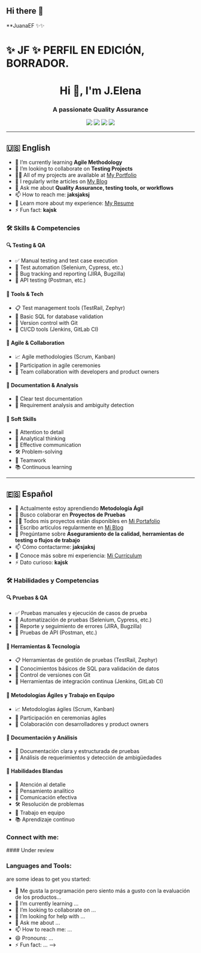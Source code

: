 ## Hi there 👋


**JuanaEF ✨✨ 

# ✨ JF ✨ PERFIL EN EDICIÓN, BORRADOR.

<h1 align="center">Hi 👋, I'm J.Elena</h1>
<h3 align="center">A passionate Quality Assurance</h3>

<p align="center">
  <a href="https://["(https://github.com/JuanaEF])><img src="https://img.shields.io/github/followers/tuusuario?label=GitHub&style=social" /></a>
  <a href="https://"><img src="https://img.shields.io/badge/LinkedIn-blue?logo=linkedin&logoColor=white" /></a>
  <a href="mailto:"><img src="https://img.shields.io/badge/Email-D14836?logo=gmail&logoColor=white" /></a>
  <a href="https://"><img src="https://img.shields.io/badge/Portfolio-000?logo=vercel&logoColor=white" /></a>
</p>

---

## 🇺🇸 English

- 🌱 I’m currently learning **Agile Methodology**
- 👯 I’m looking to collaborate on **Testing Projects**
- 👨‍💻 All of my projects are available at [My Portfolio](lkaslkas)
- 📝 I regularly write articles on [My Blog](lakslask)
- 💬 Ask me about **Quality Assurance, testing tools, or workflows**
- 📫 How to reach me: **jaksjaksj**
- 📄 Learn more about my experience: [My Resume](lakslaks)
- ⚡ Fun fact: **kajsk**

### 🛠️ Skills & Competencies

#### 🔍 Testing & QA
- ✅ Manual testing and test case execution
- 🤖 Test automation (Selenium, Cypress, etc.)
- 🐞 Bug tracking and reporting (JIRA, Bugzilla)
- 🔌 API testing (Postman, etc.)

#### 🧰 Tools & Tech
- 📋 Test management tools (TestRail, Zephyr)
- 🧮 Basic SQL for database validation
- 🔧 Version control with Git
- 🚀 CI/CD tools (Jenkins, GitLab CI)

#### 🚀 Agile & Collaboration
- 📈 Agile methodologies (Scrum, Kanban)
- 🧩 Participation in agile ceremonies
- 🤝 Team collaboration with developers and product owners

#### 📑 Documentation & Analysis
- 📝 Clear test documentation
- 🧐 Requirement analysis and ambiguity detection

#### 🤝 Soft Skills
- 🎯 Attention to detail
- 🧠 Analytical thinking
- 💬 Effective communication
- 🛠️ Problem-solving
- 🤗 Teamwork
- 📚 Continuous learning

---

## 🇪🇸 Español

- 🌱 Actualmente estoy aprendiendo **Metodología Ágil**
- 👯 Busco colaborar en **Proyectos de Pruebas**
- 👨‍💻 Todos mis proyectos están disponibles en [Mi Portafolio](lkaslkas)
- 📝 Escribo artículos regularmente en [Mi Blog](lakslask)
- 💬 Pregúntame sobre **Aseguramiento de la calidad, herramientas de testing o flujos de trabajo**
- 📫 Cómo contactarme: **jaksjaksj**
- 📄 Conoce más sobre mi experiencia: [Mi Currículum](lakslaks)
- ⚡ Dato curioso: **kajsk**

### 🛠️ Habilidades y Competencias

#### 🔍 Pruebas & QA
- ✅ Pruebas manuales y ejecución de casos de prueba
- 🤖 Automatización de pruebas (Selenium, Cypress, etc.)
- 🐞 Reporte y seguimiento de errores (JIRA, Bugzilla)
- 🔌 Pruebas de API (Postman, etc.)

#### 🧰 Herramientas & Tecnología
- 📋 Herramientas de gestión de pruebas (TestRail, Zephyr)
- 🧮 Conocimientos básicos de SQL para validación de datos
- 🔧 Control de versiones con Git
- 🚀 Herramientas de integración continua (Jenkins, GitLab CI)

#### 🚀 Metodologías Ágiles y Trabajo en Equipo
- 📈 Metodologías ágiles (Scrum, Kanban)
- 🧩 Participación en ceremonias ágiles
- 🤝 Colaboración con desarrolladores y product owners

#### 📑 Documentación y Análisis
- 📝 Documentación clara y estructurada de pruebas
- 🧐 Análisis de requerimientos y detección de ambigüedades

#### 🤝 Habilidades Blandas
- 🎯 Atención al detalle
- 🧠 Pensamiento analítico
- 💬 Comunicación efectiva
- 🛠️ Resolución de problemas
- 🤗 Trabajo en equipo
- 📚 Aprendizaje continuo

<h3 align="left">Connect with me:</h3>
<p align="left">
</p>
#### Under review

<h3 align="left">Languages and Tools:</h3>

 are some ideas to get you started:

- 🔭 Me gusta la programación pero siento más a gusto con la evaluación de los productos...
- 🌱 I’m currently learning ...
- 👯 I’m looking to collaborate on ...
- 🤔 I’m looking for help with ...
- 💬 Ask me about ...
- 📫 How to reach me: ...
- 😄 Pronouns: ...
- ⚡ Fun fact: ...
-->
  
